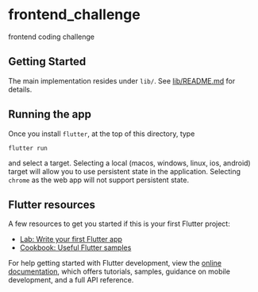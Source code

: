 # frontend_challenge

frontend coding challenge

## Getting Started

The main implementation resides under `lib/`. See [lib/README.md](lib/README.md) for details.

## Running the app
Once you install `flutter`, at the top of this directory, type
```
flutter run
```
and select a target. Selecting a local (macos, windows, linux, ios, android) target will allow you to use persistent state in the application. Selecting `chrome` as the web app will not support persistent state.

## Flutter resources
A few resources to get you started if this is your first Flutter project:

- [Lab: Write your first Flutter app](https://docs.flutter.dev/get-started/codelab)
- [Cookbook: Useful Flutter samples](https://docs.flutter.dev/cookbook)

For help getting started with Flutter development, view the
[online documentation](https://docs.flutter.dev/), which offers tutorials,
samples, guidance on mobile development, and a full API reference.
